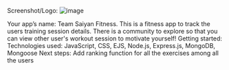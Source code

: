 Screenshot/Logo: 
![image](https://github.com/user-attachments/assets/eb7587d3-8f73-4ca9-b211-e3c0bbe262b7)

Your app’s name: Team Saiyan Fitness. This is a fitness app to track the users training session details. There is a community to explore so that you can view other user's workout session to motivate yourself!
Getting started: 
Technologies used: JavaScript, CSS, EJS, Node.js, Express.js, MongoDB, Mongoose
Next steps: Add ranking function for all the exercises among all the users

